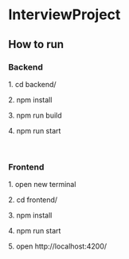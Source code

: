 # InterviewProject

## How to run
<p></p>

### Backend

<p></p>
<p>1. cd backend/</p>
<p>2. npm install</p>
<p>3. npm run build</p>
<p>4. npm run start</p>
<br>

### Frontend

<p></p>
<p>1. open new terminal</p>
<p>2. cd frontend/</p>
<p>3. npm install</p>
<p>4. npm run start</p>
<p>5. open http://localhost:4200/</p>
<br>